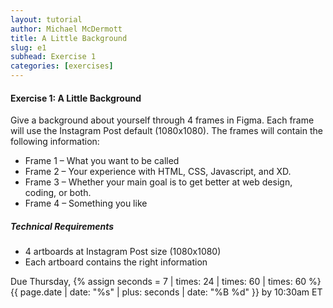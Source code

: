 ```yaml
---
layout: tutorial
author: Michael McDermott
title: A Little Background
slug: e1
subhead: Exercise 1
categories: [exercises]
---
```

#### Exercise 1: A Little Background
Give a background about yourself through 4 frames in Figma. Each frame will use the Instagram Post default (1080x1080). The frames will contain the following information:

* Frame 1 – What you want to be called
* Frame 2 – Your experience with HTML, CSS, Javascript, and XD.
* Frame 3 – Whether your main goal is to get better at web design, coding, or both.
* Frame 4 – Something you like

##### Technical Requirements

* 4 artboards at Instagram Post size (1080x1080)
* Each artboard contains the right information

<span class="due">Due Thursday, {% assign seconds = 7 | times: 24 | times: 60 | times: 60 %}{{ page.date | date: "%s" | plus: seconds | date: "%B %d" }} by 10:30am ET</span>
